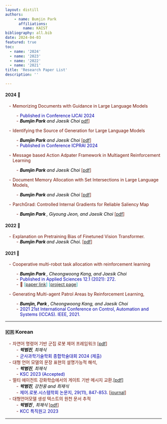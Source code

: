 ```yaml
---
layout: distill
authors: 
    - name: Bumjin Park
      affiliations:
        name: KAIST
bibliography: all.bib
date: 2024-04-03
featured: true
toc:
  - name: '2024'
  - name: '2023'
  - name: '2022'
  - name: '2021'
title: 'Research Paper List'
description: ''

---
```

<style>
  ul { list-style-type: "- "; }
  li {color:#6f1000; font-weight:400;}
  strong {font-weight:700}
  i {color:black}
  </style>

<h4 id='2024' >2024 🌸 </h4>


* Memorizing Documents with Guidance in Large Language Models
   *  <tag style='color:#0000AA;'>  Published in Conference IJCAI 2024 </tag>
   * <i><strong>Bumjin Park</strong> and Jaesik Choi </i>  [pdf](https://drive.google.com/file/d/1eMXQKlSGJEFmdn1lmz0jGbGTKtSwKzpa/view?usp=sharing)] 
* Identifying the Source of Generation for Large Language Models
   *   <i> <strong>Bumjin Park</strong> and Jaesik Choi </i> [[pdf](https://drive.google.com/file/d/1pdtxDgWIBN5shBs7_-ORUay0DilsK_sS/view?usp=drive_link)]  
   *  <tag style='color:#0000AA;'>  Published in Conference ICPRAI 2024 </tag>


* Message based Action Adpater Framework in Multiagent Reinforcement Learning
   *  <i>  <strong>Bumjin Park</strong> and Jaesik Choi </i> [[pdf](https://drive.google.com/file/d/1hX2616u-BdJ-04cUnDq2FAfan7mxlmaT/view?usp=sharing)]
* Document Memory Allocation with Set Intersections in Large Language Models, 
   *  <i> <strong>Bumjin Park</strong> and Jaesik Choi </i> [[pdf](https://drive.google.com/file/d/1LtM3HetpCO6O_exr99UQdpFGUXe5oN6V/view?usp=sharing)] 
* ParchGrad: Controlled Internal Gradients for Reliable Saliency Map 
   * <i>  <strong>Bumjin Park </strong>, Giyoung Jeon, and Jaesik Choi </i> [[pdf](https://drive.google.com/file/d/1E_7MIQFcM3livmezMwD1fHmz6gwHm4j1/view?usp=sharing)]


<h4 id='2022' > 2022 📖 </h4>

* Explanation on Pretraining Bias of Finetuned Vision Transformer. 
  *  <i>  <strong> Bumjin Park  </strong> and Jaesik Choi. </i>  [[pdf](https://arxiv.org/abs/2211.15428)]

<h4 id='2021' > 2021 🌱 </h4>


* Cooperative multi-robot task allocation with reinforcement learning<d-cite key="park2021cooperative" ></d-cite>
  *  <i>  <strong> Bumjin Park </strong>, Cheongwoong Kang, and Jaesik Choi </i>  
  * <tag style='color:#0000AA;'> Published in Applied Sciences 12.1 (2021): 272. </tag> 
  * 🔗 <span style='color:#00AAAA;' markdown="1">  [[paper link](https://www.mdpi.com/2076-3417/12/1/272)] </span>  <span style='color:#00AAAA;' markdown="1">  [[project page](https://fxnnxc.github.io/side_papers/multirobot_allocation//)] </span> 

* Generating Multi-agent Patrol Areas by Reinforcement Learning, 
  * <i> <strong> Bumjin, Park </strong>  , Cheongwoong Kang, and Jaesik Choi </i>   
  * <tag style='color:#0000AA;'> 2021 21st International Conference on Control, Automation and Systems (ICCAS). IEEE, 2021.</tag> 


---

### 🇰🇷  Korean 

* 자연어 명령어 기반 군집 로봇 제어 프레임워크 [[pdf](https://1drv.ms/b/s!Asr4ZEBiKgSuiywOixrreWotSWL9?e=bKGOaC)] 
  *  <i><strong> 박범진</strong>, 최재식 </i>
  * <tag style='color:#0000AA;'> 군사과학기술학회 종합학술대회 2024 (제출) </tag>
* 대형 언어 모델의 문장 표현의 설명가능적 해석, 
  *  <i><strong> 박범진</strong>, 최재식 </i> 
  * <tag style='color:#0000AA;'> KSC 2023 (Accepted) </tag>
* 멀티 에이전트 강화학습에서의 게이트 기반 메시지 교환.[[pdf]](https://drive.google.com/file/d/1icI0qQpRqa1pQPypUuVgmG7xhvlXmlQv/view)
  * <i><strong> 박범진</strong>, 강천웅 and 최재식 </i>  
  * <tag style='color:#0000AA;'> 제어.로봇.시스템학회 논문지, 29(11), 847-853.  </tag>  [[journal](https://www.kci.go.kr/kciportal/ci/sereArticleSearch/ciSereArtiView.kci?sereArticleSearchBean.artiId=ART003013340)]
* 대형언어모델 생성 텍스트의 원천 문서 추적 
    * <i> <strong> 박범진 </strong>, 최재식 </i> [[pdf](https://drive.google.com/file/d/1P_PNXe1vjrrlVOQdvJ0H8DnH6ncY-xTf/view?usp=drive_link)] 
    * <tag style='color:#0000AA;'> KCC 특직원고 2023 </tag>

---

